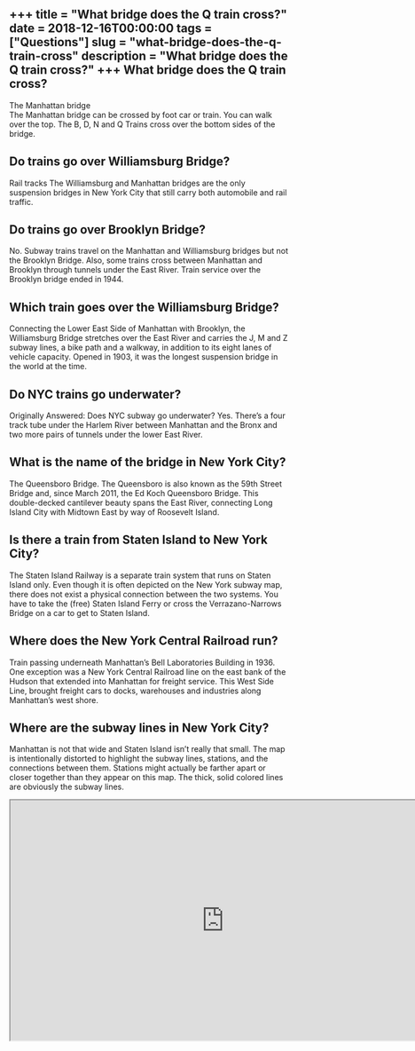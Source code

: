 +++
title = "What bridge does the Q train cross?"
date = 2018-12-16T00:00:00
tags = ["Questions"]
slug = "what-bridge-does-the-q-train-cross"
description = "What bridge does the Q train cross?"
+++
What bridge does the Q train cross?
-----------------------------------

The Manhattan bridge  
The Manhattan bridge can be crossed by foot car or train. You can walk over the top. The B, D, N and Q Trains cross over the bottom sides of the bridge.

Do trains go over Williamsburg Bridge?
--------------------------------------

Rail tracks The Williamsburg and Manhattan bridges are the only suspension bridges in New York City that still carry both automobile and rail traffic.

Do trains go over Brooklyn Bridge?
----------------------------------

No. Subway trains travel on the Manhattan and Williamsburg bridges but not the Brooklyn Bridge. Also, some trains cross between Manhattan and Brooklyn through tunnels under the East River. Train service over the Brooklyn bridge ended in 1944.

Which train goes over the Williamsburg Bridge?
----------------------------------------------

Connecting the Lower East Side of Manhattan with Brooklyn, the Williamsburg Bridge stretches over the East River and carries the J, M and Z subway lines, a bike path and a walkway, in addition to its eight lanes of vehicle capacity. Opened in 1903, it was the longest suspension bridge in the world at the time.

Do NYC trains go underwater?
----------------------------

Originally Answered: Does NYC subway go underwater? Yes. There’s a four track tube under the Harlem River between Manhattan and the Bronx and two more pairs of tunnels under the lower East River.

What is the name of the bridge in New York City?
------------------------------------------------

The Queensboro Bridge. The Queensboro is also known as the 59th Street Bridge and, since March 2011, the Ed Koch Queensboro Bridge. This double-decked cantilever beauty spans the East River, connecting Long Island City with Midtown East by way of Roosevelt Island.

Is there a train from Staten Island to New York City?
-----------------------------------------------------

The Staten Island Railway is a separate train system that runs on Staten Island only. Even though it is often depicted on the New York subway map, there does not exist a physical connection between the two systems. You have to take the (free) Staten Island Ferry or cross the Verrazano-Narrows Bridge on a car to get to Staten Island.

Where does the New York Central Railroad run?
---------------------------------------------

Train passing underneath Manhattan’s Bell Laboratories Building in 1936. One exception was a New York Central Railroad line on the east bank of the Hudson that extended into Manhattan for freight service. This West Side Line, brought freight cars to docks, warehouses and industries along Manhattan’s west shore.

Where are the subway lines in New York City?
--------------------------------------------

Manhattan is not that wide and Staten Island isn’t really that small. The map is intentionally distorted to highlight the subway lines, stations, and the connections between them. Stations might actually be farther apart or closer together than they appear on this map. The thick, solid colored lines are obviously the subway lines.

<iframe allow="accelerometer; autoplay; clipboard-write; encrypted-media; gyroscope; picture-in-picture" allowfullscreen="" class="__youtube_prefs__  epyt-is-override  no-lazyload" data-no-lazy="1" data-origheight="433" data-origwidth="770" data-skipgform_ajax_framebjll="" height="433" id="_ytid_83516" loading="lazy" src="https://www.youtube.com/embed/faVamrruBXw?enablejsapi=1&autoplay=0&cc_load_policy=0&cc_lang_pref=&iv_load_policy=1&loop=0&modestbranding=0&rel=1&fs=1&playsinline=0&autohide=2&theme=dark&color=red&controls=1&" title="YouTube player" width="770"></iframe>